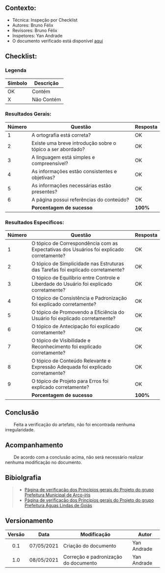 ## Contexto:	
 - Técnica: Inspeção por Checklist
 - Autores: Bruno Félix
 - Revisores: Bruno Félix
 - Inspetores: Yan Andrade
 - O documento verificado está disponível [aqui](../../analise-de-requisitos/principios-gerais.md)

## Checklist:
### Legenda 
|Símbolo|Descrição|
|--|--|
|OK|Contém|
|X|Não Contém|

### Resultados Gerais:
|Número|Questão|Resposta|
|--|--|--|
|1|A ortografia está correta?|OK|
|2|Existe uma breve introdução sobre o tópico a ser abordado?|OK|
|3|A linguagem está simples e compreensível?|OK|
|4|As informações estão consistentes e objetivas?|OK|
|5|As informações necessárias estão presentes?|OK|
|6|A página possui referências do conteúdo?|OK|
||<strong>Porcentagem de sucesso</strong>|<strong>100%</strong>|

### Resultados Específicos:
|Número|Questão|Resposta|
|--|--|--|
|1|O tópico de Correspondência com as Expectativas dos Usuários foi explicado corretamente?|OK|
|2|O tópico de Simplicidade nas Estruturas das Tarefas foi explicado corretamente?|OK|
|3|O tópico de Equilı́brio entre Controle e Liberdade do Usuário foi explicado corretamente?|OK|
|4|O tópico de Consistência e Padronização foi explicado corretamente?|OK|
|5|O tópico de Promovendo a Eficiência do Usuário foi explicado corretamente?|OK|
|6|O tópico de Antecipação foi explicado corretamente?|OK|
|7|O tópico de Visibilidade e Reconhecimento foi explicado corretamente?|OK|
|8|O tópico de Conteúdo Relevante e Expressão Adequada foi explicado corretamente?|OK|
|9|O tópico de Projeto para Erros foi explicado corretamente?|OK|
||<strong>Porcentagem de sucesso</strong>|<strong>100%</strong>|

## Conclusão

&emsp;&emsp;Feita a verificação do artefato, não foi encontrada nenhuma irregularidade.

## Acompanhamento

&emsp;&emsp;De acordo com a conclusão acima, não será necessário realizar nenhuma modificação no documento.

## Bibiolgrafia
> - [Página de verificação dos Princípios gerais do Projeto do grupo Prefeitura Municipal de Arco-íris](https://interacao-humano-computador.github.io/2020.1-Prefeitura-Municipal-de-Arco-Iris/#/verificacao/principios.md)
> - [Página de verificação dos Princípios gerais do Projeto do grupo Prefeitura Águas Lindas de Goiás](https://interacao-humano-computador.github.io/2020.1-Prefeiturade-Aguas-Lindas-de-Goias/verificacao/veri_principios_diretrizes/)
## Versionamento

| Versão | Data | Modificação | Autor |
|:-:|--|--|--|
|0.1|07/05/2021| Criação do documento | Yan Andrade |
|1.0|08/05/2021| Correção e padronização do documento | Yan Andrade |